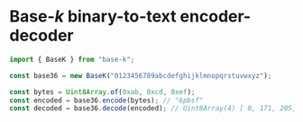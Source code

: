 # Base-_k_ binary-to-text encoder-decoder

```javascript
import { BaseK } from "base-k";

const base36 = new BaseK("0123456789abcdefghijklmnopqrstuvwxyz");

const bytes = Uint8Array.of(0xab, 0xcd, 0xef);
const encoded = base36.encode(bytes); // "6pbsf"
const decoded = base36.decode(encoded); // Uint8Array(4) [ 0, 171, 205, 239 ]
```
